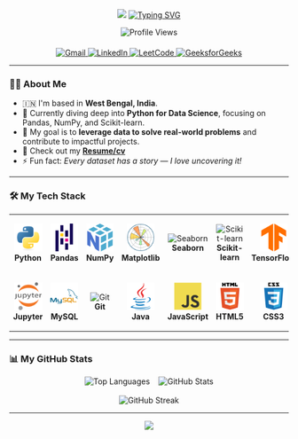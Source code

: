 <div align="center">
  <!-- Professional Banner -->
  <img src="https://capsule-render.vercel.app/api?type=waving&color=0:0f2027,50:2c5364,100:4b6cb7&height=180&section=header&text=Sayan%20Adhikary&fontSize=65&fontAlign=50&fontColor=ffffff&fontAlignY=35&animation=fadeIn&desc=Data%20Science%20%7C%20Machine%20Learning%20%7C%20Python&descAlign=50&descAlignY=60" />

  <!-- Typing Animation -->
  <a href="https://git.io/typing-svg">
    <img src="https://readme-typing-svg.herokuapp.com?font=Fira+Code&size=24&pause=1000&color=4B6CB7&center=true&vCenter=true&width=500&lines=Data+Science+Enthusiast;Machine+Learning+Explorer;Python+Developer;Transforming+Data+into+Insights" alt="Typing SVG" />
  </a>

  <!-- Profile Views -->
  <p>
    <img src="https://komarev.com/ghpvc/?username=sayan-adhikary&label=Profile%20Views&color=4b6cb7&style=flat-square" alt="Profile Views" />
  </p>
</div>

<div align="center" style="margin-top: 20px;"> 
  <a href="mailto:papu9679429830@gmail.com">
    <img src="https://img.shields.io/badge/Gmail-D14836?style=for-the-badge&logo=gmail&logoColor=black" alt="Gmail"/>
  </a>
  <a href="https://www.linkedin.com/in/sayan-adhikary-papu/" target="_blank">
    <img src="https://img.shields.io/badge/LinkedIn-0A66C2?style=for-the-badge&logo=linkedin&logoColor=white" alt="LinkedIn"/>
  </a>
  <!-- <a href="https://x.com/SayanAd9679" target="_blank">
    <img src="https://img.shields.io/badge/X-000000?style=for-the-badge&logo=x&logoColor=white" alt="Twitter"/>
  </a> -->
  <a href="https://leetcode.com/u/papu9679/" target="_blank">
    <img src="https://img.shields.io/badge/LeetCode-FFA116?style=for-the-badge&logo=leetcode&logoColor=black" alt="LeetCode"/>
  </a>
  <a href="https://www.geeksforgeeks.org/user/papu9679429830/" target="_blank">
    <img src="https://img.shields.io/badge/GeeksforGeeks-2F8D46?style=for-the-badge&logo=geeksforgeeks&logoColor=black" alt="GeeksforGeeks"/>
  </a>
</div>

---

### 👨‍💻 About Me

- 🇮🇳 I'm based in **West Bengal, India**.  
- 🌱 Currently diving deep into **Python for Data Science**, focusing on Pandas, NumPy, and Scikit-learn.  
- 🎯 My goal is to **leverage data to solve real-world problems** and contribute to impactful projects.  
- 📄 Check out my [**Resume**](https://drive.google.com/file/d/1HvYY7XAPd-1IPegGNVH2UsUSiiyjjcPh/view?usp=sharing)[**/cv**](https://sayan-adhikary.github.io/CV/)
- ⚡ Fun fact: *Every dataset has a story — I love uncovering it!*  

---

### 🛠️ My Tech Stack  

<div align="center">

<table>
  <tr>
    <td align="center" width="120" height="100">
      <img src="https://raw.githubusercontent.com/devicons/devicon/master/icons/python/python-original.svg" width="50" height="50" alt="Python" /><br><b>Python</b>
    </td>
    <td align="center" width="120" height="100">
      <img src="https://raw.githubusercontent.com/devicons/devicon/master/icons/pandas/pandas-original.svg" width="50" height="50" alt="Pandas" /><br><b>Pandas</b>
    </td>
    <td align="center" width="120" height="100">
      <img src="https://raw.githubusercontent.com/devicons/devicon/master/icons/numpy/numpy-original.svg" width="50" height="50" alt="NumPy" /><br><b>NumPy</b>
    </td>
    <td align="center" width="120" height="100">
      <img src="https://raw.githubusercontent.com/devicons/devicon/master/icons/matplotlib/matplotlib-original.svg" width="50" height="50" alt="Matplotlib" /><br><b>Matplotlib</b>
    </td>
    <td align="center" width="120" height="100">
      <img src="https://seaborn.pydata.org/_static/logo-mark-lightbg.svg" width="50" height="50" alt="Seaborn" /><br><b>Seaborn</b>
    </td>
    <td align="center" width="120" height="100">
      <img src="https://upload.wikimedia.org/wikipedia/commons/0/05/Scikit_learn_logo_small.svg" width="50" height="50" alt="Scikit-learn" /><br><b>Scikit-learn</b>
    </td>
    <td align="center" width="120" height="100">
      <img src="https://raw.githubusercontent.com/devicons/devicon/master/icons/tensorflow/tensorflow-original.svg" width="50" height="50" alt="TensorFlow" /><br><b>TensorFlow</b>
    </td>
    <td align="center" width="120" height="100">
      <img src="https://raw.githubusercontent.com/devicons/devicon/master/icons/pytorch/pytorch-original.svg" width="50" height="50" alt="PyTorch" /><br><b>PyTorch</b>
    </td>
  </tr>
  <tr>
    <td align="center" width="120" height="100">
      <img src="https://raw.githubusercontent.com/devicons/devicon/master/icons/jupyter/jupyter-original-wordmark.svg" width="50" height="50" alt="Jupyter" /><br><b>Jupyter</b>
    </td>
    <td align="center" width="120" height="100">
      <img src="https://raw.githubusercontent.com/devicons/devicon/master/icons/mysql/mysql-original-wordmark.svg" width="50" height="50" alt="MySQL" /><br><b>MySQL</b>
    </td>
    <td align="center" width="120" height="100">
      <img src="https://www.vectorlogo.zone/logos/git-scm/git-scm-icon.svg" width="50" height="50" alt="Git" /><br><b>Git</b>
    </td>
    <td align="center" width="120" height="100">
      <img src="https://raw.githubusercontent.com/devicons/devicon/master/icons/java/java-original.svg" width="50" height="50" alt="Java" /><br><b>Java</b>
    </td>
    <td align="center" width="120" height="100">
      <img src="https://raw.githubusercontent.com/devicons/devicon/master/icons/javascript/javascript-original.svg" width="50" height="50" alt="JavaScript" /><br><b>JavaScript</b>
    </td>
    <td align="center" width="120" height="100">
      <img src="https://raw.githubusercontent.com/devicons/devicon/master/icons/html5/html5-original-wordmark.svg" width="50" height="50" alt="HTML5" /><br><b>HTML5</b>
    </td>
    <td align="center" width="120" height="100">
      <img src="https://raw.githubusercontent.com/devicons/devicon/master/icons/css3/css3-original-wordmark.svg" width="50" height="50" alt="CSS3" /><br><b>CSS3</b>
    </td>
    <td align="center" width="120" height="100">
      <img src="https://raw.githubusercontent.com/devicons/devicon/master/icons/nodejs/nodejs-original-wordmark.svg" width="50" height="50" alt="Node.js" /><br><b>Node.js</b>
    </td>
  </tr>
</table>

</div>

---

### 📊 My GitHub Stats  

<div align="center">
  <img src="https://github-readme-stats.vercel.app/api/top-langs/?username=sayan-adhikary&layout=compact&theme=radical&hide_border=true&bg_color=0f2027&title_color=4b6cb7&text_color=ffffff" alt="Top Languages" />
  &nbsp;&nbsp;
  <img src="https://github-readme-stats.vercel.app/api?username=sayan-adhikary&show_icons=true&theme=radical&hide_border=true&bg_color=0f2027&title_color=4b6cb7&icon_color=4b6cb7&text_color=ffffff&count_private=true" alt="GitHub Stats" />
  <br/><br/>
  <img src="https://github-readme-streak-stats.herokuapp.com/?user=sayan-adhikary&theme=radical&hide_border=true&background=0f2027&ring=4b6cb7&fire=ffffff&currStreakLabel=4b6cb7&sideLabels=ffffff&dates=aaaaaa" alt="GitHub Streak" />
</div>

---

<div align="center">
  <img src="https://capsule-render.vercel.app/api?type=waving&color=0:4b6cb7,50:2c5364,100:0f2027&height=100&section=footer"/>
</div>
